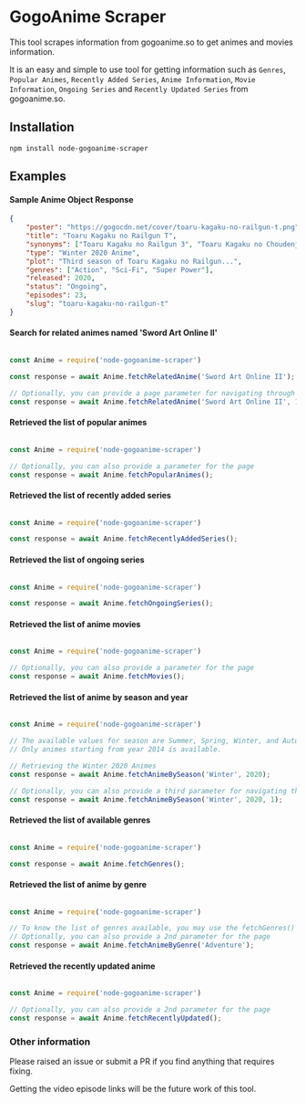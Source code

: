 GogoAnime Scraper
===================

This tool scrapes information from gogoanime.so to get animes and movies information.

It is an easy and simple to use tool for getting information such as `Genres`, `Popular Animes`, `Recently Added Series`, `Anime Information`, `Movie Information`, `Ongoing Series` and `Recently Updated Series` from gogoanime.so.

## Installation
```
npm install node-gogoanime-scraper
```

## Examples

#### Sample Anime Object Response

```json
{
    "poster": "https://gogocdn.net/cover/toaru-kagaku-no-railgun-t.png",
    "title": "Toaru Kagaku no Railgun T",
    "synonyms": ["Toaru Kagaku no Railgun 3", "Toaru Kagaku no Choudenjihou 3", "A Certain Scientific Railgun 3", "とある科学の超電磁砲[レールガン]T"],
    "type": "Winter 2020 Anime",
    "plot": "Third season of Toaru Kagaku no Railgun...",
    "genres": ["Action", "Sci-Fi", "Super Power"],
    "released": 2020,
    "status": "Ongoing",
    "episodes": 23,
    "slug": "toaru-kagaku-no-railgun-t"
}
```

#### Search for related animes named 'Sword Art Online II'

```js

const Anime = require('node-gogoanime-scraper')

const response = await Anime.fetchRelatedAnime('Sword Art Online II');

// Optionally, you can provide a page parameter for navigating through pages
const response = await Anime.fetchRelatedAnime('Sword Art Online II', 1);

```

#### Retrieved the list of popular animes

```js

const Anime = require('node-gogoanime-scraper')

// Optionally, you can also provide a parameter for the page 
const response = await Anime.fetchPopularAnimes();

```

#### Retrieved the list of recently added series

```js

const Anime = require('node-gogoanime-scraper')

const response = await Anime.fetchRecentlyAddedSeries();

```

#### Retrieved the list of ongoing series

```js

const Anime = require('node-gogoanime-scraper')

const response = await Anime.fetchOngoingSeries();

```

#### Retrieved the list of anime movies

```js

const Anime = require('node-gogoanime-scraper')

// Optionally, you can also provide a parameter for the page 
const response = await Anime.fetchMovies();

```

#### Retrieved the list of anime by season and year

```js

const Anime = require('node-gogoanime-scraper')

// The available values for season are Summer, Spring, Winter, and Autumn
// Only animes starting from year 2014 is available.

// Retrieving the Winter 2020 Animes
const response = await Anime.fetchAnimeBySeason('Winter', 2020);

// Optionally, you can also provide a third parameter for navigating through pages 
const response = await Anime.fetchAnimeBySeason('Winter', 2020, 1);

```

#### Retrieved the list of available genres

```js

const Anime = require('node-gogoanime-scraper')

const response = await Anime.fetchGenres();

```

#### Retrieved the list of anime by genre

```js

const Anime = require('node-gogoanime-scraper')

// To know the list of genres available, you may use the fetchGenres()
// Optionally, you can also provide a 2nd parameter for the page 
const response = await Anime.fetchAnimeByGenre('Adventure');

```

#### Retrieved the recently updated anime

```js

const Anime = require('node-gogoanime-scraper')

// Optionally, you can also provide a 2nd parameter for the page 
const response = await Anime.fetchRecentlyUpdated();

```

### Other information

Please raised an issue or submit a PR if you find anything that requires fixing.

Getting the video episode links will be the future work of this tool.
